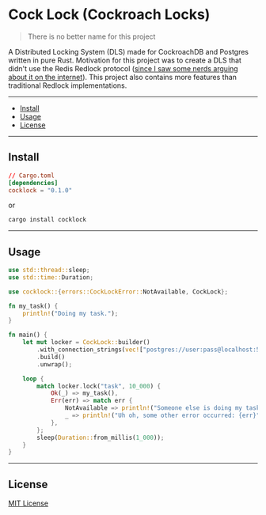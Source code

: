 # Cock Lock (Cockroach Locks)

> There is no better name for this project

A Distributed Locking System (DLS) made for CockroachDB and Postgres written in pure Rust. Motivation for this project was to create a DLS that didn't use the Redis Redlock protocol ([since I saw some nerds arguing about it on the internet](https://news.ycombinator.com/item?id=11065933)). This project also contains more features than traditional Redlock implementations.

<hr />

- [Install](#Install)
- [Usage](#Usage)
- [License](#License)

<hr />

## Install

```toml
// Cargo.toml
[dependencies]
cocklock = "0.1.0"
```

or

```bash
cargo install cocklock
```

<hr />

## Usage

```rs
use std::thread::sleep;
use std::time::Duration;

use cocklock::{errors::CockLockError::NotAvailable, CockLock};

fn my_task() {
    println!("Doing my task.");
}

fn main() {
    let mut locker = CockLock::builder()
        .with_connection_strings(vec!["postgres://user:pass@localhost:5432/db"])
        .build()
        .unwrap();

    loop {
        match locker.lock("task", 10_000) {
            Ok(_) => my_task(),
            Err(err) => match err {
                NotAvailable => println!("Someone else is doing my task!"),
                _ => println!("Uh oh, some other error occurred: {err}")
            },
        };
        sleep(Duration::from_millis(1_000));
    }
}
```

<hr />

## License

[MIT License](/LICENSE)
